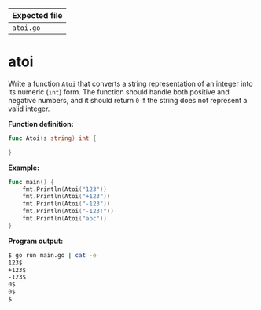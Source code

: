 | Expected file   |
| --------------- |
| `atoi.go`       |

# atoi


Write a function `Atoi` that converts a string representation of an integer into its numeric (`int`) form. The function should handle both positive and negative numbers, and it should return `0` if the string does not represent a valid integer.

**Function definition:**

```go
func Atoi(s string) int {

}
```

**Example:**

```go
func main() {
    fmt.Println(Atoi("123"))
    fmt.Println(Atoi("+123"))
    fmt.Println(Atoi("-123"))
    fmt.Println(Atoi("-123!"))
    fmt.Println(Atoi("abc"))
}
```

**Program output:**

```sh
$ go run main.go | cat -e
123$
+123$
-123$
0$
0$
$
```
